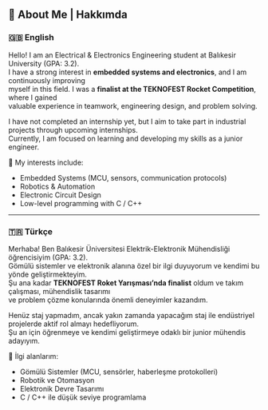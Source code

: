 ## 🌟 About Me | Hakkımda  

### 🇬🇧 English  
Hello! I am an Electrical & Electronics Engineering student at Balıkesir University (GPA: 3.2).  
I have a strong interest in **embedded systems and electronics**, and I am continuously improving  
myself in this field. I was a **finalist at the TEKNOFEST Rocket Competition**, where I gained  
valuable experience in teamwork, engineering design, and problem solving.  

I have not completed an internship yet, but I aim to take part in industrial projects through upcoming internships.  
Currently, I am focused on learning and developing my skills as a junior engineer.  

📌 My interests include:  
- Embedded Systems (MCU, sensors, communication protocols)  
- Robotics & Automation  
- Electronic Circuit Design  
- Low-level programming with C / C++  

---

### 🇹🇷 Türkçe  
Merhaba! Ben Balıkesir Üniversitesi Elektrik-Elektronik Mühendisliği öğrencisiyim (GPA: 3.2).  
Gömülü sistemler ve elektronik alanına özel bir ilgi duyuyorum ve kendimi bu yönde geliştirmekteyim.  
Şu ana kadar **TEKNOFEST Roket Yarışması’nda finalist** oldum ve takım çalışması, mühendislik tasarımı  
ve problem çözme konularında önemli deneyimler kazandım.  

Henüz staj yapmadım, ancak yakın zamanda yapacağım staj ile endüstriyel projelerde aktif rol almayı hedefliyorum.  
Şu an için öğrenmeye ve kendimi geliştirmeye odaklı bir junior mühendis adayıyım.  

📌 İlgi alanlarım:  
- Gömülü Sistemler (MCU, sensörler, haberleşme protokolleri)  
- Robotik ve Otomasyon  
- Elektronik Devre Tasarımı  
- C / C++ ile düşük seviye programlama  
